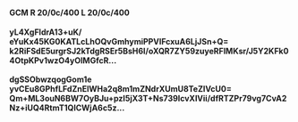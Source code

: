 #### GCM R 20/0c/400 L 20/0c/400
**yL4XgFldrA13+uK/**<br/>**eYuKx45KG0KATLcLhOQvGmhymiPPVIFcxuA6LjJSn+Q=**<br/>**k2RiFSdE5urgrSJ2kTdgRSEr5BsH6I/oXQR7ZY59zuyeRFIMKsr/J5Y2KFk04OtpKPv1wzO4yOIMGfcR...**<br/><br/>
**dgSSObwzqogGom1e**<br/>**yvCEu8GPhfLFdZnElWHa2q8m1mZNdrXUmU8TeZIVcU0=**<br/>**Qm+ML3ouN6BW7OyBJu+pzI5jX3T+Ns739IcvXIVii/dfRTZPr79vg7CvA2Nz+iUQ4RtmT1QlCWjA6c5z...**